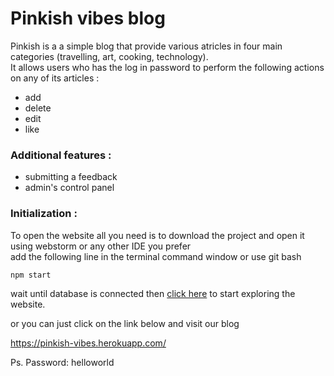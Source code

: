 # Pinkish vibes blog

Pinkish is a a simple blog that provide various atricles in four main categories (travelling, art, cooking, technology).  
It allows users who has the log in password to perform the following actions on any of its articles  :
  - add
  - delete
  - edit
  - like

### Additional features  :
  - submitting a feedback 
  - admin's control panel

### Initialization :
To open the website all you need is to download the project and open it using webstorm or any other IDE you prefer  
add the following line in the terminal command window or use git bash
```sh
npm start
```
wait until database is connected then [click here](http://localhost:3000) to start exploring the website.


or you can just click on the link below and visit our blog


https://pinkish-vibes.herokuapp.com/

Ps. Password: helloworld



